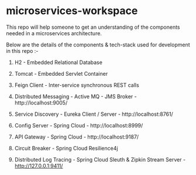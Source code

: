 # microservices-workspace

This repo will help someone to get an understanding of the components needed in a microservices architecture.

Below are the details of the components & tech-stack used for development in this repo :-

1. H2 - Embedded Relational Database

2. Tomcat - Embedded Servlet Container

3. Feign Client - Inter-service synchronous REST calls

4. Distributed Messaging - Active MQ - JMS Broker - http://localhost:9005/

5. Service Discovery - Eureka Client / Server - http://localhost:8761/

6. Config Server - Spring Cloud - http://localhost:8999/

7. API Gateway - Spring Cloud - http://localhost:9187/

8. Circuit Breaker - Spring Cloud Resilience4j

9. Distributed Log Tracing - Spring Cloud Sleuth & Zipkin Stream Server - http://127.0.0.1:9411/
